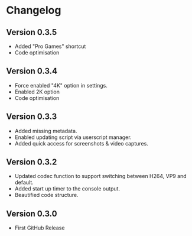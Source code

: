 # Changelog

## Version 0.3.5
* Added "Pro Games" shortcut
* Code optimisation

## Version 0.3.4
* Force enabled "4K" option in settings.
* Enabled 2K option
* Code optimisation

## Version 0.3.3
* Added missing metadata.
* Enabled updating script via userscript manager.
* Added quick access for screenshots & video captures.

## Version 0.3.2

* Updated codec function to support switching between H264, VP9 and default.
* Added start up timer to the console output.
* Beautified code structure.

## Version 0.3.0

* First GitHub Release
